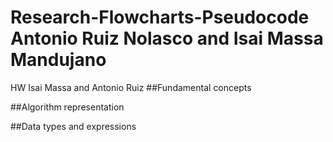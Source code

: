 # Research-Flowcharts-Pseudocode Antonio Ruiz Nolasco and Isai Massa Mandujano
HW Isai Massa and Antonio Ruiz
##Fundamental concepts

##Algorithm representation

##Data types and expressions
